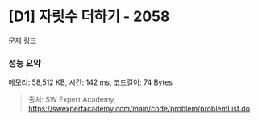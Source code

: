 # [D1] 자릿수 더하기 - 2058 

[문제 링크](https://swexpertacademy.com/main/code/problem/problemDetail.do?contestProbId=AV5QPRjqA10DFAUq) 

### 성능 요약

메모리: 58,512 KB, 시간: 142 ms, 코드길이: 74 Bytes



> 출처: SW Expert Academy, https://swexpertacademy.com/main/code/problem/problemList.do
